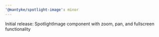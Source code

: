 ```yaml
---
'@mantyke/spotlight-image': minor
---
```


Initial release: SpotlightImage component with zoom, pan, and fullscreen functionality
